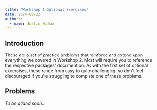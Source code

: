 ```yaml
---
title: "Workshop 1 Optional Exercises"
date: 2024-08-23
authors:
  - name: Justin Hudson
---
```


## Introduction

These are a set of practice problems that reinforce and extend upon everything we covered in Workshop 2. Most will require you to reference the respective packages' documention. As with the first set of optional excercises, these range from easy to quite challenging, so don't feel discouraged if you're struggling to complete one of these problems.

## Problems

*To be added soon...*
